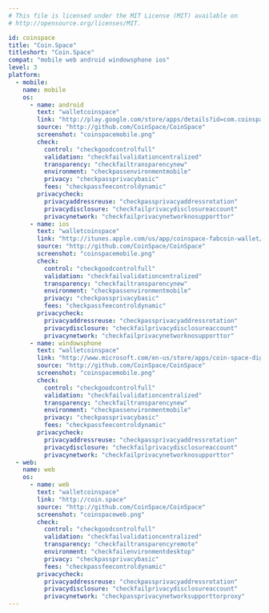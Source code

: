 ```yaml
---
# This file is licensed under the MIT License (MIT) available on
# http://opensource.org/licenses/MIT.

id: coinspace
title: "Coin.Space"
titleshort: "Coin.Space"
compat: "mobile web android windowsphone ios"
level: 3
platform:
  - mobile:
    name: mobile
    os:
      - name: android
        text: "walletcoinspace"
        link: "http://play.google.com/store/apps/details?id=com.coinspace.app"
        source: "http://github.com/CoinSpace/CoinSpace"
        screenshot: "coinspacemobile.png"
        check:
          control: "checkgoodcontrolfull"
          validation: "checkfailvalidationcentralized"
          transparency: "checkfailtransparencynew"
          environment: "checkpassenvironmentmobile"
          privacy: "checkpassprivacybasic"
          fees: "checkpassfeecontroldynamic"
        privacycheck:
          privacyaddressreuse: "checkpassprivacyaddressrotation"
          privacydisclosure: "checkfailprivacydisclosureaccount"
          privacynetwork: "checkfailprivacynetworknosupporttor"
      - name: ios
        text: "walletcoinspace"
        link: "http://itunes.apple.com/us/app/coinspace-fabcoin-wallet/id980719434?mt=8"
        source: "http://github.com/CoinSpace/CoinSpace"
        screenshot: "coinspacemobile.png"
        check:
          control: "checkgoodcontrolfull"
          validation: "checkfailvalidationcentralized"
          transparency: "checkfailtransparencynew"
          environment: "checkpassenvironmentmobile"
          privacy: "checkpassprivacybasic"
          fees: "checkpassfeecontroldynamic"
        privacycheck:
          privacyaddressreuse: "checkpassprivacyaddressrotation"
          privacydisclosure: "checkfailprivacydisclosureaccount"
          privacynetwork: "checkfailprivacynetworknosupporttor"
      - name: windowsphone
        text: "walletcoinspace"
        link: "http://www.microsoft.com/en-us/store/apps/coin-space-digital-currency-wallet/9nblgggz58z9"
        source: "http://github.com/CoinSpace/CoinSpace"
        screenshot: "coinspacemobile.png"
        check:
          control: "checkgoodcontrolfull"
          validation: "checkfailvalidationcentralized"
          transparency: "checkfailtransparencynew"
          environment: "checkpassenvironmentmobile"
          privacy: "checkpassprivacybasic"
          fees: "checkpassfeecontroldynamic"
        privacycheck:
          privacyaddressreuse: "checkpassprivacyaddressrotation"
          privacydisclosure: "checkfailprivacydisclosureaccount"
          privacynetwork: "checkfailprivacynetworknosupporttor"
  - web:
    name: web
    os:
      - name: web
        text: "walletcoinspace"
        link: "http://coin.space"
        source: "http://github.com/CoinSpace/CoinSpace"
        screenshot: "coinspaceweb.png"
        check:
          control: "checkgoodcontrolfull"
          validation: "checkfailvalidationcentralized"
          transparency: "checkfailtransparencyremote"
          environment: "checkfailenvironmentdesktop"
          privacy: "checkpassprivacybasic"
          fees: "checkpassfeecontroldynamic"
        privacycheck:
          privacyaddressreuse: "checkpassprivacyaddressrotation"
          privacydisclosure: "checkfailprivacydisclosureaccount"
          privacynetwork: "checkpassprivacynetworksupporttorproxy"
---
```


